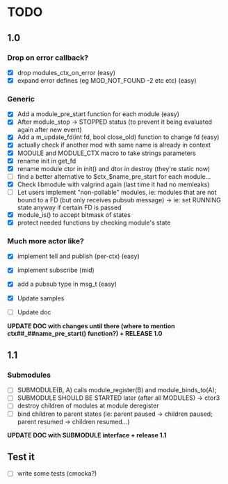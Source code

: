 # TODO

## 1.0

### Drop on error callback?

- [x] drop modules_ctx_on_error (easy)
- [x] expand error defines (eg MOD_NOT_FOUND -2 etc etc) (easy)

### Generic

- [x] Add a module_pre_start function for each module (easy)
- [X] After module_stop -> STOPPED status (to prevent it being evaluated again after new event)
- [x] Add a m_update_fd(int fd, bool close_old) function to change fd (easy)
- [x] actually check if another mod with same name is already in context
- [x] MODULE and MODULE_CTX macro to take strings parameters
- [x] rename init in get_fd
- [x] rename module ctor in init() and dtor in destroy (they're static now)
- [ ] find a better alternative to $ctx_$name_pre_start for each module...
- [x] Check libmodule with valgrind again (last time it had no memleaks) 
- [ ] Let users implement "non-pollable" modules, ie: modules that are not bound to a FD (but only receives pubsub message) -> ie: set RUNNING state anyway if certain FD is passed
- [x] module_is() to accept bitmask of states
- [x] protect needed functions by checking module's state

### Much more actor like?

- [x] implement tell and publish (per-ctx) (easy)
- [x] implement subscribe (mid)
- [x] add a pubsub type in msg_t (easy)

- [x] Update samples
- [ ] Update doc

**UPDATE DOC with changes until there (where to mention ctx##_##name_pre_start() function?) + RELEASE 1.0**

## 1.1

### Submodules

- [ ] SUBMODULE(B, A) calls module_register(B) and module_binds_to(A);
- [ ] SUBMODULE SHOULD BE STARTED later (after all MODULES) -> ctor3
- [ ] destroy children of modules at module deregister
- [ ] bind children to parent states (ie: parent paused -> children paused; parent resumed -> children resumed...)

**UPDATE DOC with SUBMODULE interface + release 1.1**

## Test it

- [ ] write some tests (cmocka?)
